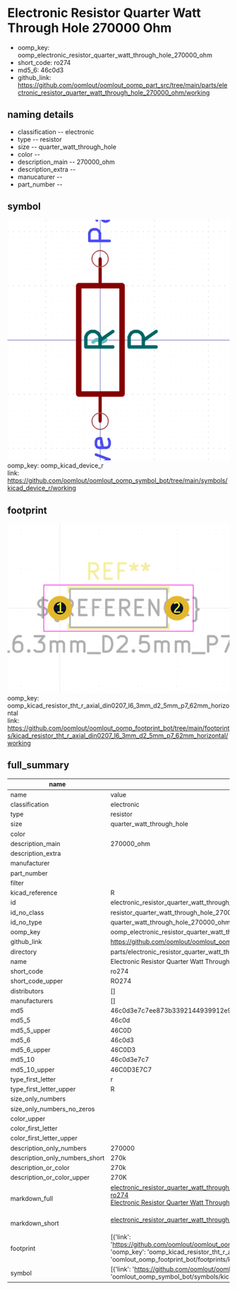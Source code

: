 # Electronic Resistor Quarter Watt Through Hole 270000 Ohm

  
* oomp_key: oomp_electronic_resistor_quarter_watt_through_hole_270000_ohm 
* short_code: ro274
* md5_6: 46c0d3  
* github_link: https://github.com/oomlout/oomlout_oomp_part_src/tree/main/parts/electronic_resistor_quarter_watt_through_hole_270000_ohm/working  
## naming details
* classification -- electronic
* type -- resistor
* size -- quarter_watt_through_hole
* color -- 
* description_main -- 270000_ohm
* description_extra -- 
* manucaturer -- 
* part_number -- 



## symbol

![](symbol/0/working/working_600.png)  
oomp_key: oomp_kicad_device_r  
link: https://github.com/oomlout/oomlout_oomp_symbol_bot/tree/main/symbols/kicad_device_r/working  

## footprint

![](footprint/0/working/working_600.png)  
oomp_key: oomp_kicad_resistor_tht_r_axial_din0207_l6_3mm_d2_5mm_p7_62mm_horizontal  
link: https://github.com/oomlout/oomlout_oomp_footprint_bot/tree/main/footprints/kicad_resistor_tht_r_axial_din0207_l6_3mm_d2_5mm_p7_62mm_horizontal/working  

## full_summary
| name | value | 
| --- | --- | 
| name | value | 
| classification | electronic | 
| type | resistor | 
| size | quarter_watt_through_hole | 
| color |  | 
| description_main | 270000_ohm | 
| description_extra |  | 
| manufacturer |  | 
| part_number |  | 
| filter |  | 
| kicad_reference | R | 
| id | electronic_resistor_quarter_watt_through_hole_270000_ohm | 
| id_no_class | resistor_quarter_watt_through_hole_270000_ohm | 
| id_no_type | quarter_watt_through_hole_270000_ohm | 
| oomp_key | oomp_electronic_resistor_quarter_watt_through_hole_270000_ohm | 
| github_link | https://github.com/oomlout/oomlout_oomp_part_src/tree/main/parts/electronic_resistor_quarter_watt_through_hole_270000_ohm/working | 
| directory | parts/electronic_resistor_quarter_watt_through_hole_270000_ohm | 
| name | Electronic Resistor Quarter Watt Through Hole 270000 Ohm | 
| short_code | ro274 | 
| short_code_upper | RO274 | 
| distributors | [] | 
| manufacturers | [] | 
| md5 | 46c0d3e7c7ee873b3392144939912e9b | 
| md5_5 | 46c0d | 
| md5_5_upper | 46C0D | 
| md5_6 | 46c0d3 | 
| md5_6_upper | 46C0D3 | 
| md5_10 | 46c0d3e7c7 | 
| md5_10_upper | 46C0D3E7C7 | 
| type_first_letter | r | 
| type_first_letter_upper | R | 
| size_only_numbers |  | 
| size_only_numbers_no_zeros |  | 
| color_upper |  | 
| color_first_letter |  | 
| color_first_letter_upper |  | 
| description_only_numbers | 270000 | 
| description_only_numbers_short | 270k | 
| description_or_color | 270k | 
| description_or_color_upper | 270K | 
| markdown_full | [electronic_resistor_quarter_watt_through_hole_270000_ohm](https://github.com/oomlout/oomlout_oomp_part_src/tree/main/parts/electronic_resistor_quarter_watt_through_hole_270000_ohm/working)<br>[ro274](https://github.com/oomlout/oomlout_oomp_part_src/tree/main/parts/electronic_resistor_quarter_watt_through_hole_270000_ohm/working)<br>[Electronic Resistor Quarter Watt Through Hole 270000 Ohm](https://github.com/oomlout/oomlout_oomp_part_src/tree/main/parts/electronic_resistor_quarter_watt_through_hole_270000_ohm/working)<br><br> | 
| markdown_short | [electronic_resistor_quarter_watt_through_hole_270000_ohm](https://github.com/oomlout/oomlout_oomp_part_src/tree/main/parts/electronic_resistor_quarter_watt_through_hole_270000_ohm/working)<br><br> | 
| footprint | [{'link': 'https://github.com/oomlout/oomlout_oomp_footprint_bot/tree/main/foootprntss/kicad_resistor_tht_r_axial_din0207_l6_3mm_d2_5mm_p7_62mm_horizontal', 'oomp_key': 'oomp_kicad_resistor_tht_r_axial_din0207_l6_3mm_d2_5mm_p7_62mm_horizontal', 'directory': 'oomlout_oomp_footprint_bot/footprints/kicad_resistor_tht_r_axial_din0207_l6_3mm_d2_5mm_p7_62mm_horizontal//working/working.kicad_mod'}] | 
| symbol | [{'link': 'https://github.com/oomlout/oomlout_oomp_symbol_bot/tree/main/symbols/kicad_device_r', 'oomp_key': 'oomp_kicad_device_r', 'directory': 'oomlout_oomp_symbol_bot/symbols/kicad_device_r//working/working.kicad_sym'}] | 
